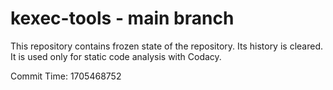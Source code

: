 # kexec-tools - main branch

This repository contains frozen state of the repository.
Its history is cleared. It is used only for static code
analysis with Codacy.

Commit Time: 1705468752